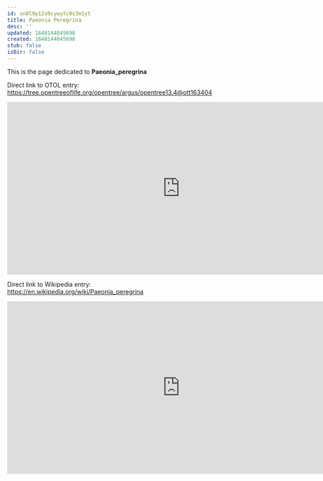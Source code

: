 ```yaml
---
id: un0l9p12v0cywytc0s3m1yt
title: Paeonia Peregrina
desc: ''
updated: 1648144045698
created: 1648144045698
stub: false
isDir: false
---
```

This is the page dedicated to **Paeonia_peregrina**


Direct link to OTOL entry: https://tree.opentreeoflife.org/opentree/argus/opentree13.4@ott163404



<html>
    <body>
    <iframe src="https://tree.opentreeoflife.org/opentree/argus/opentree13.4@ott163404"
    width="800" height="400" frameborder="0" allowfullscreen> </iframe>
    </body>
</html>
    


Direct link to Wikipedia entry: https://en.wikipedia.org/wiki/Paeonia_peregrina



<html>
    <body>
    <iframe src="https://en.wikipedia.org/wiki/Paeonia_peregrina"
    width="800" height="400" frameborder="0" allowfullscreen> </iframe>
    </body>
</html>
    
